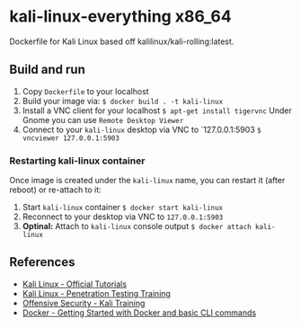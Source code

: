 # kali-linux-everything x86_64

Dockerfile for Kali Linux based off kalilinux/kali-rolling:latest.

## Build and run

1. Copy `Dockerfile` to your localhost
2. Build your image via:
   ```$ docker build . -t kali-linux```
3. Install a VNC client for your localhost
   ```$ apt-get install tigervnc```
   Under Gnome you can use `Remote Desktop Viewer`
4. Connect to your `kali-linux` desktop via VNC to `127.0.0.1:5903
   ```$ vncviewer 127.0.0.1:5903```
   
### Restarting kali-linux container

Once image is created under the `kali-linux` name, you can restart it (after reboot) or re-attach to it:

1. Start `kali-linux` container
   ```$ docker start kali-linux```
2. Reconnect to your desktop via VNC to `127.0.0.1:5903`
2. __Optinal:__ Attach to `kali-linux` console output
   ```$ docker attach kali-linux```

## References

- [Kali Linux - Official Tutorials](https://www.kali.org/category/tutorials/)
- [Kali Linux - Penetration Testing Training](https://www.kali.org/penetration-testing-with-kali-linux/)
- [Offensive Security - Kali Training](https://kali.training/)
- [Docker - Getting Started with Docker and basic CLI commands](https://docs.docker.com/get-started/)
